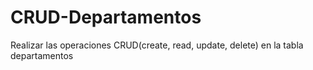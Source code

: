 # CRUD-Departamentos
Realizar las operaciones CRUD(create, read, update, delete) en la tabla departamentos
